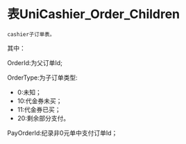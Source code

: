 # 表UniCashier_Order_Children

    cashier子订单表。
    
其中：

OrderId:为父订单Id;

OrderType:为子订单类型:

 * 0:未知；
 * 10:代金券未买；
 * 11:代金券已买；
 * 20:剩余部分支付。
 

PayOrderId:纪录非0元单中支付订单Id；